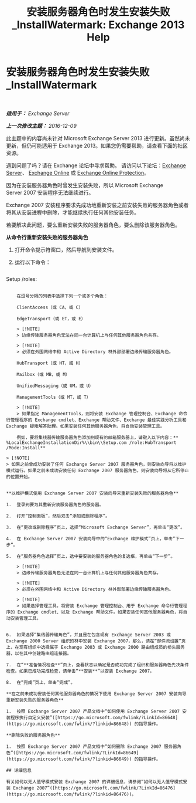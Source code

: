 ﻿---
title: '安装服务器角色时发生安装失败_InstallWatermark: Exchange 2013 Help'
TOCTitle: 安装服务器角色时发生安装失败_InstallWatermark
ms:assetid: ad89ebd5-f9bb-40c1-8811-09b145c2b341
ms:mtpsurl: https://technet.microsoft.com/zh-cn/library/ms.exch.setupreadiness.installwatermark(v=EXCHG.150)
ms:contentKeyID: 50491295
ms.date: 01/11/2018
mtps_version: v=EXCHG.150
ms.translationtype: HT
---

# 安装服务器角色时发生安装失败\_InstallWatermark

 

_**适用于：** Exchange Server_

_**上一次修改主题：** 2016-12-09_

此主题中的内容尚未针对 Microsoft Exchange Server 2013 进行更新。虽然尚未更新，但仍可能适用于 Exchange 2013。如果您仍需要帮助，请查看下面的社区资源。

遇到问题了吗？请在 Exchange 论坛中寻求帮助。 请访问以下论坛：[Exchange Server](https://go.microsoft.com/fwlink/p/?linkid=60612)、 [Exchange Online](https://go.microsoft.com/fwlink/p/?linkid=267542) 或 [Exchange Online Protection](https://go.microsoft.com/fwlink/p/?linkid=285351)。

因为在安装服务器角色时曾发生安装失败，所以 Microsoft Exchange Server 2007 安装程序无法继续进行。

Exchange 2007 安装程序要求先成功地重新安装之前安装失败的服务器角色或者将其从安装进程中删除，才能继续执行任何其他安装任务。

若要解决此问题，要么重新安装失败的服务器角色，要么删除该服务器角色。

**从命令行重新安装失败的服务器角色**

1.  打开命令提示符窗口，然后导航到安装文件。

2.  运行以下命令：
    
    ```powershell
Setup /roles:<Failed Server Role>
```
    
    在逗号分隔的列表中选择下列一个或多个角色：
    
    ClientAccess（或 CA，或 C）
    
    EdgeTransport（或 ET，或 E）
    
    > [!NOTE]  
    > 边缘传输服务器角色无法在同一台计算机上与任何其他服务器角色共存。
    
    > [!NOTE]  
    > 必须在外围网络中和 Active Directory 林外部部署边缘传输服务器角色。
    
    HubTransport（或 HT，或 H）
    
    Mailbox（或 MB，或 M）
    
    UnifiedMessaging（或 UM，或 U）
    
    ManagementTools（或 MT，或 T）
    
    > [!NOTE]  
    > 如果指定 ManagementTools，则将安装 Exchange 管理控制台、Exchange 命令行管理程序的 Exchange cmdlet、Exchange 帮助文件、Exchange 最佳实践分析工具和 Exchange 疑难解答助理。如果安装任何其他服务器角色，将自动安装管理工具。
    
    例如，要将集线器传输服务器角色添加到现有的邮箱服务器上，请键入以下内容：** %LocalExchangeInstallationDir%\\bin\\Setup.com /role:HubTransport /Mode:Install**

> [!NOTE]  
> 如果之前曾成功安装了任何 Exchange Server 2007 服务器角色，则安装向导将以维护模式运行。如果之前未成功安装任何 Exchange 2007 服务器角色，则安装向导将从它所停止的位置开始。


**以维护模式使用 Exchange Server 2007 安装向导来重新安装失败的服务器角色**

1.  登录到要为其重新安装服务器角色的服务器。

2.  打开“控制面板”，然后双击“添加或删除程序”。

3.  在“更改或删除程序”页上，选择“Microsoft Exchange Server”，再单击“更改”。

4.  在 Exchange Server 2007 安装向导中的“Exchange 维护模式”页上，单击“下一步”。

5.  在“服务器角色选择”页上，选中要安装的服务器角色的复选框，再单击“下一步”。
    
    > [!NOTE]  
    > 边缘传输服务器角色无法在同一台计算机上与任何其他服务器角色共存。
    
    > [!NOTE]  
    > 必须在外围网络中和 Active Directory 林外部部署边缘传输服务器角色。
    
    > [!NOTE]  
    > 如果选择管理工具，将安装 Exchange 管理控制台、用于 Exchange 命令行管理程序的 Exchange cmdlet、以及 Exchange 帮助文件。如果安装任何其他服务器角色，将自动安装管理工具。


6.  如果选择“集线器传输角色”，并且是在包含现有 Exchange Server 2003 或 Exchange 2000 Server 组织的林中安装 Exchange 2007，那么，请在“邮件流设置”页上，在现有组织中选择属于 Exchange 2003 或 Exchange 2000 路由组成员的桥头服务器，以在其中创建路由组连接器。

7.  在“**准备情况检查**”页上，查看状态以确定是否成功完成了组织和服务器角色先决条件检查。如果已成功完成检查，请单击“**安装**”以安装 Exchange 2007。

8.  在“完成”页上，单击“完成”。

**在之前未成功安装任何其他服务器角色的情况下使用 Exchange Server 2007 安装向导重新安装失败的服务器角色**

1.  按照 Exchange Server 2007 产品文档中“如何使用 Exchange Server 2007 安装程序执行自定义安装”([https://go.microsoft.com/fwlink/?LinkId=86648](https://go.microsoft.com/fwlink/?linkid=86648)) 的指导操作。

**删除失败的服务器角色**

1.  按照 Exchange Server 2007 产品文档中“如何删除 Exchange 2007 服务器角色”([https://go.microsoft.com/fwlink/?LinkId=86649](https://go.microsoft.com/fwlink/?linkid=86649)) 的指导操作。

## 详细信息

有关如何以无人值守模式安装 Exchange 2007 的详细信息，请参阅“如何以无人值守模式安装 Exchange 2007”([https://go.microsoft.com/fwlink/?LinkId=86476](https://go.microsoft.com/fwlink/?linkid=86476))。

